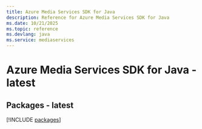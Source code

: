 ```yaml
---
title: Azure Media Services SDK for Java
description: Reference for Azure Media Services SDK for Java
ms.date: 10/21/2025
ms.topic: reference
ms.devlang: java
ms.service: mediaservices
---
```

# Azure Media Services SDK for Java - latest
## Packages - latest
[!INCLUDE [packages](media-services-index.md)]